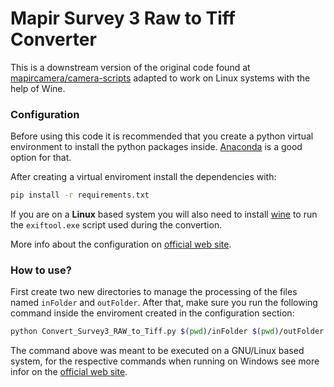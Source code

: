# Mapir Survey 3 Raw to Tiff Converter

This is a downstream version of the original code found at [mapircamera/camera-scripts](https://github.com/mapircamera/camera-scripts) adapted to work on Linux systems with the help of Wine.

### Configuration

Before using this code it is recommended that you create a python virtual environment to install the python packages inside. [Anaconda](https://docs.conda.io/en/latest/miniconda.html) is a good option for that.

After creating a virtual enviroment install the dependencies with:

```bash
pip install -r requirements.txt
```

If you are on a **Linux** based system you will also need to install [wine](https://wiki.winehq.org/Wine_Installation_and_Configuration) to run the `exiftool.exe` script used during the convertion.

More info about the configuration on [official web site](https://mapir.gitbook.io/mapir-scripts/setup-do-this-first).

### How to use?

First create two new directories to manage the processing of the files named `inFolder` and `outFolder`. After that, make sure you run the following command inside the enviroment created in the configuration section:

```bash
python Convert_Survey3_RAW_to_Tiff.py $(pwd)/inFolder $(pwd)/outFolder
```

The command above was meant to be executed on a GNU/Linux based system, for the respective commands when running on Windows see more infor on the [official web site](https://mapir.gitbook.io/mapir-scripts/survey3-cameras/convert-raw+jpg-to-tiff).